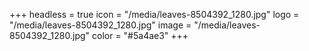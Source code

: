 +++
headless = true
icon = "/media/leaves-8504392_1280.jpg"
logo = "/media/leaves-8504392_1280.jpg"
image = "/media/leaves-8504392_1280.jpg"
color = "#5a4ae3"
+++
